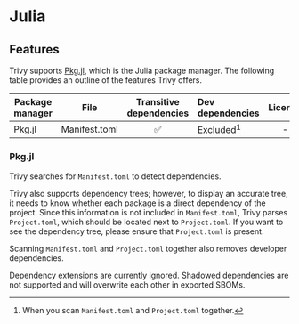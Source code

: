 # Julia

## Features

Trivy supports [Pkg.jl](https://pkgdocs.julialang.org/v1/), which is the Julia package manager.
The following table provides an outline of the features Trivy offers.

| Package manager | File          | Transitive dependencies | Dev dependencies | License | Dependency graph | Position |
| --------------- | ------------- | :---------------------: | :--------------- | :-----: | :--------------: | :------: |
| Pkg.jl          | Manifest.toml |            ✅            | Excluded[^1]     |    -    |        ✅         |    ✅     |

### Pkg.jl

Trivy searches for `Manifest.toml` to detect dependencies.

Trivy also supports dependency trees; however, to display an accurate tree, it needs to know whether each package is a direct dependency of the project.
Since this information is not included in `Manifest.toml`, Trivy parses `Project.toml`, which should be located next to `Project.toml`.
If you want to see the dependency tree, please ensure that `Project.toml` is present.

Scanning `Manifest.toml` and `Project.toml` together also removes developer dependencies.

Dependency extensions are currently ignored.
Shadowed dependencies are not supported and will overwrite each other in exported SBOMs.

[^1]: When you scan `Manifest.toml` and `Project.toml` together.
